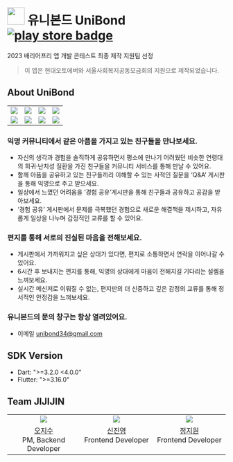 # <img width="40" src="https://github.com/5jisoo/5jisoo/assets/96935231/c3f6ac1f-c050-4852-82ec-3ceeef8b037c"/> 유니본드 UniBond [![play store badge](http://img.shields.io/badge/Google%20Play-4285F4?style=flat&logo=google-play&link=https://play.google.com/store/apps/details?id=com.unibond.jijijin)](https://play.google.com/store/apps/details?id=com.unibond.jijijin)

2023 배리어프리 앱 개발 콘테스트 최종 제작 지원팀 선정
> 이 앱은 현대오토에버와 서울사회복지공동모금회의 지원으로 제작되었습니다.

## About UniBond

<table>
  <tr>
    <td align="center" valign="top" width="25%"><img src="https://github.com/UniBond-jijijin/UniBond-server/assets/96935231/7bad9555-87c0-4bf9-b798-a130cbb631fa"></td>
    <td align="center" valign="top" width="25%"><img src="https://github.com/UniBond-jijijin/UniBond-server/assets/96935231/546a6506-eb57-41ea-a9dc-d14f852445c3"></td>
    <td align="center" valign="top" width="25%"><img src="https://github.com/UniBond-jijijin/UniBond-server/assets/96935231/6f4f00bf-91fa-4f4e-8a30-4c14b021910f"></td>
    <td align="center" valign="top" width="25%"><img src="https://github.com/UniBond-jijijin/UniBond-server/assets/96935231/214da6f9-0a2a-4f7b-9b67-a6270c07d230"></td>
  </tr>
  <tr>
    <td align="center" valign="top" width="25%"><img src="https://github.com/UniBond-jijijin/UniBond-server/assets/96935231/f5b17999-5591-4b90-8991-7eec14cb10be"></td>
    <td align="center" valign="top" width="25%"><img src="https://github.com/UniBond-jijijin/UniBond-server/assets/96935231/595f2746-2469-4e99-925a-712878d5a4da"></td>
    <td align="center" valign="top" width="25%"><img src="https://github.com/UniBond-jijijin/UniBond-server/assets/96935231/1d2c2fb7-aab1-4c42-b63e-c1603ba1848d"></td>
    <td align="center" valign="top" width="25%"><img src="https://github.com/UniBond-jijijin/UniBond-server/assets/96935231/7a468be3-261b-4c46-a197-2eca0d7b7db9"></td>
  </tr>
</table>

### 익명 커뮤니티에서 같은 아픔을 가지고 있는 친구들을 만나보세요.
- 자신의 생각과 경험을 솔직하게 공유하면서 평소에 만나기 어려웠던 비슷한 연령대의 희귀·난치성 질환을 가진 친구들을 커뮤니티 서비스를 통해 만날 수 있어요.
- 함께 아픔을 공유하고 있는 친구들끼리 이해할 수 있는 사적인 질문을 ‘Q&A’ 게시판을 통해 익명으로 주고 받으세요.
- 일상에서 느꼈던 어려움을 ‘경험 공유’게시판을 통해 친구들과 공유하고 공감을 받아보세요.
- ‘경험 공유’ 게시판에서 문제를 극복했던 경험으로 새로운 해결책을 제시하고, 자유롭게 일상을 나누며 감정적인 교류를 할 수 있어요.

### 편지를 통해 서로의 진실된 마음을 전해보세요.
- 게시판에서 가까워지고 싶은 상대가 있다면, 편지로 소통하면서 연락을 이어나갈 수 있어요.
- 6시간 후 보내지는 편지를 통해, 익명의 상대에게 마음이 전해지길 기다리는 설렘을 느껴보세요.
- 실시간 메신저로 이뤄질 수 없는, 편지만의 더 신중하고 깊은 감정의 교류를 통해 정서적인 안정감을 느껴보세요.

### 유니본드의 문의 창구는 항상 열려있어요.
- 이메일 unibond34@gmail.com

## SDK Version
- Dart: ">=3.2.0 <4.0.0"
- Flutter: ">=3.16.0"

## Team JIJIJIN

<table>
  <tr>
    <td align="center" valign="top" width="33%"><a href="https://github.com/5jisoo"><img src="https://avatars.githubusercontent.com/u/96935231?v=4" ></a></td>
    <td align="center" valign="top" width="33%"><a href="https://github.com/Jjinyshin"><img src="https://avatars.githubusercontent.com/u/87403267?v=4" ></a></td>
    <td align="center" valign="top" width="33%"><a href="https://github.com/codeJiwon"><img src="https://avatars.githubusercontent.com/u/121231822?v=4" ></a></td>
  </tr>
  <tr>
    <td align="center" valign="top"><a href="https://github.com/5jisoo">오지수</a><br>PM, Backend Developer</td>
    <td align="center" valign="top"><a href="https://github.com/Jjinyshin">신진영</a><br>Frontend Developer</td>
    <td align="center" valign="top"><a href="https://github.com/codeJiwon">정지원</a><br>Frontend Developer</td>
  </tr>
</table>

